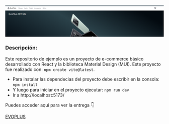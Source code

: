 
![EVOPLUS](public/img-EFJOSECORDOBA.PNG)

### Descripción:

Este repositorio de ejemplo es un proyecto de e-commerce básico desarrollado con React y la biblioteca Material Design (MUI). Este proyecto fue realizado con: `npm create vite@latest`.

 - Para instalar las dependecias  del proyecto debe escribir en la consola: `npm install`
 - Y luego para iniciar en el proyecto ejecutar: `npm run dev`
 - Ir a http://localhost:5173/


Puedes acceder aqui para ver la entrega 👇

[EVOPLUS](https://649f7bd7ac33f7641bfd46f5--starlit-sable-7acd1c.netlify.app/)




